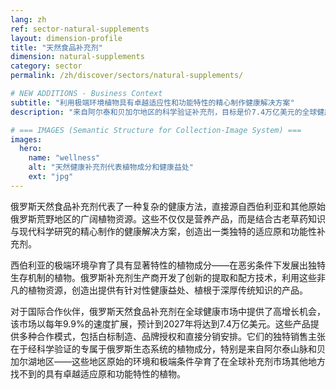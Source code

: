 ```yaml
---
lang: zh
ref: sector-natural-supplements
layout: dimension-profile
title: "天然食品补充剂"
dimension: natural-supplements
category: sector
permalink: /zh/discover/sectors/natural-supplements/

# NEW ADDITIONS - Business Context
subtitle: "利用极端环境植物具有卓越适应性和功能特性的精心制作健康解决方案"
description: "来自阿尔泰和贝加尔地区的科学验证补充剂，目标是价7.4万亿美元的全球健康市场。"

# === IMAGES (Semantic Structure for Collection-Image System) ===
images:
  hero:
    name: "wellness"
    alt: "天然健康补充剂代表植物成分和健康益处"
    ext: "jpg"
---
```


俄罗斯天然食品补充剂代表了一种复杂的健康方法，直接源自西伯利亚和其他原始俄罗斯荒野地区的广阔植物资源。这些不仅仅是营养产品，而是结合古老草药知识与现代科学研究的精心制作的健康解决方案，创造出一类独特的适应原和功能性补充剂。

西伯利亚的极端环境孕育了具有显著特性的植物成分——在恶劣条件下发展出独特生存机制的植物。俄罗斯补充剂生产商开发了创新的提取和配方技术，利用这些非凡的植物资源，创造出提供有针对性健康益处、植根于深厚传统知识的产品。

对于国际合作伙伴，俄罗斯天然食品补充剂在全球健康市场中提供了高增长机会，该市场以每年9.9%的速度扩展，预计到2027年将达到7.4万亿美元。这些产品提供多种合作模式，包括白标制造、品牌授权和直接分销安排。它们的独特销售主张在于经科学验证的专属于俄罗斯生态系统的植物成分，特别是来自阿尔泰山脉和贝加尔湖地区——这些地区原始的环境和极端条件孕育了在全球补充剂市场其他地方找不到的具有卓越适应原和功能特性的植物。
